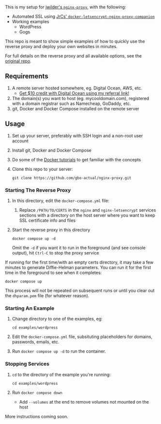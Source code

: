 This is my setup for [jwilder's `nginx-proxy`](https://github.com/jwilder/nginx-proxy), with the following:

* Automated SSL using [JrCs' `docker-letsencrypt-nginx-proxy-companion`](https://github.com/JrCs/docker-letsencrypt-nginx-proxy-companion)
* Working examples
    * WordPress
    * Gogs

This repo is meant to show simple examples of how to quickly use the reverse proxy and deploy your own websites in minutes.

For full details on the reverse proxy and all available options, see the [original repo](https://github.com/jwilder/nginx-proxy).

## Requirements

1. A remote server hosted somewhere, eg. Digital Ocean, AWS, etc.
    * [Get $10 credit with Digital Ocean using my referral link!](https://m.do.co/c/5ef3660ba5b6)
1. The domain(s) you want to host (eg. mycooldomain.com), registered with a domain registrar such as Namecheap, GoDaddy, etc.
1. git, Docker and Docker Compose installed on the remote server

## Usage

1. Set up your server, preferably with SSH login and a non-root user account
1. Install git, Docker and Docker Compose
1. Do some of the [Docker  tutorials](https://docs.docker.com/engine/tutorials/) to get familiar with the concepts
1. Clone this repo to your server:
    
    ```
    git clone https://github.com/gbo-actual/nginx-proxy.git
    ```

### Starting The Reverse Proxy

1. In this directory, edit the `docker-compose.yml` file:
    1. Replace `/PATH/TO/CERTS` in the `nginx` and `nginx-letsencrypt` services sections with a directory on the host server where you want to keep SSL certificate info and files
1. Start the reverse proxy in this directory
    
    ```
    docker compose up -d
    ```
    Omit the `-d` if you want it to run in the foreground (and see console output), hit `Ctrl-C` to stop the proxy service

If running for the first time/with an empty certs directory, it may take a few minutes to generate Diffie-Helman parameters. You can run it for the first time in the foreground to see when it completes:

```
docker compose up
```

This process will not be repeated on subsequent runs or until you clear out the `dhparam.pem` file (for whatever reason).

### Starting An Example

1. Change directory to one of the examples, eg:
    
    ```
    cd examples/wordpress
    ```
    
1. Edit the `docker-compose.yml` file, subsituting placeholders for domains, passwords, emails, etc.
1. Run `docker compose up -d` to run the container.

### Stopping Services

1. `cd` to the directory of the example you're running:
    
    ```
    cd examples/wordpress
    ```
    
1. Run `docker compose down`
    * Add `--volumes` at the end to remove volumes not mounted on the host

More instructions coming soon.